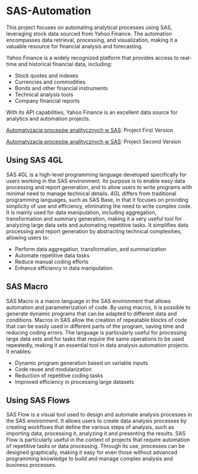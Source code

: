 # SAS-Automation

This project focuses on automating analytical processes using SAS, leveraging stock data sourced from Yahoo Finance. The automation encompasses data retrieval, processing, and visualization, making it a valuable resource for financial analysis and forecasting.

Yahoo Finance is a widely recognized platform that provides access to real-time and historical financial data, including:
- Stock quotes and indexes
- Currencies and commodities
- Bonds and other financial instruments
- Technical analysis tools
- Company financial reports

With its API capabilities, Yahoo Finance is an excellent data source for analytics and automation projects.

[Automatyzacja procesów analitycznych w SAS](https://github.com/Szymon-Czuszek/SAS-Automation/blob/main/Project/Automatyzacja%20procesów%20analitycznych%20w%20SAS.pdf): Project First Version

[Automatyzacja procesów analitycznych w SAS](https://github.com/Szymon-Czuszek/SAS-Automation/blob/main/Project/Projekt%20-%20Automatyzacja%20procesów%20analitycznych%20w%20SAS%20-%20Szymon%20Czuszek.pdf): Project Second Version

## Using SAS 4GL

SAS 4GL is a high-level programming language developed specifically for users working in the SAS environment. Its purpose is to enable easy data processing and report generation, and to allow users to write programs with minimal need to manage technical details. 4GL differs from traditional programming languages, such as SAS Base, in that it focuses on providing simplicity of use and efficiency, eliminating the need to write complex code. It is mainly used for data manipulation, including aggregation, transformation and summary generation, making it a very useful tool for analyzing large data sets and automating repetitive tasks. It simplifies data processing and report generation by abstracting technical complexities, allowing users to:
- Perform data aggregation, transformation, and summarization
- Automate repetitive data tasks
- Reduce manual coding efforts
- Enhance efficiency in data manipulation


## SAS Macro

SAS Macro is a macro language in the SAS environment that allows automation and parameterization of code. By using macros, it is possible to generate dynamic programs that can be adapted to different data and conditions. Macros in SAS allow the creation of repeatable blocks of code that can be easily used in different parts of the program, saving time and reducing coding errors. The language is particularly useful for processing large data sets and for tasks that require the same operations to be used repeatedly, making it an essential tool in data analysis automation projects. It enables:
- Dynamic program generation based on variable inputs
- Code reuse and modularization
- Reduction of repetitive coding tasks
- Improved efficiency in processing large datasets

## Using SAS Flows

SAS Flow is a visual tool used to design and automate analysis processes in the SAS environment. It allows users to create data analysis processes by creating workflows that define the various steps of analysis, such as importing data, processing it, analyzing it and presenting the results. SAS Flow is particularly useful in the context of projects that require automation of repetitive tasks or data processing. Through its use, processes can be designed graphically, making it easy for even those without advanced programming knowledge to build and manage complex analysis and business processes.
